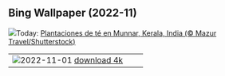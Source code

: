 ## Bing Wallpaper (2022-11)
![](https://www.bing.com/th?id=OHR.TeaPlantationsMunnar_ES-ES0386919468_UHD.jpg&w=1000)Today: [Plantaciones de té en Munnar, Kerala, India (© Mazur Travel/Shutterstock)](https://www.bing.com/th?id=OHR.TeaPlantationsMunnar_ES-ES0386919468_UHD.jpg)

|      |      |      |
| :----: | :----: | :----: |
|![](https://www.bing.com/th?id=OHR.Calacas_ES-ES0332786536_UHD.jpg&pid=hp&w=384&h=216&rs=1&c=4)2022-11-01 [download 4k](https://www.bing.com/th?id=OHR.Calacas_ES-ES0332786536_UHD.jpg)|
